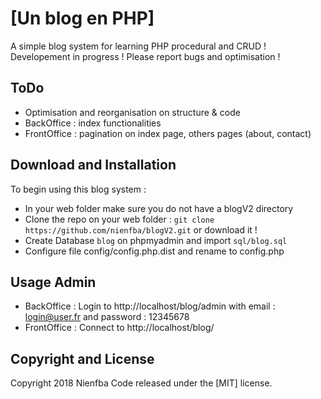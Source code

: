 # [Un blog en PHP]
A simple blog system for learning PHP procedural and CRUD !
Developement in progress !
Please report bugs and optimisation !

## ToDo
 * Optimisation and reorganisation on structure & code
 * BackOffice : index functionalities
 * FrontOffice : pagination on index page, others pages (about, contact)

## Download and Installation
To begin using this blog system :
* In your web folder make sure you do not have a blogV2 directory
* Clone the repo on your web folder : `git clone https://github.com/nienfba/blogV2.git` or download it !
* Create Database `blog` on phpmyadmin and import `sql/blog.sql`
* Configure file config/config.php.dist and rename to config.php

## Usage Admin
* BackOffice :
Login to http://localhost/blog/admin with email : login@user.fr and password : 12345678
* FrontOffice :
Connect to http://localhost/blog/

## Copyright and License

Copyright 2018 Nienfba Code released under the [MIT] license.
